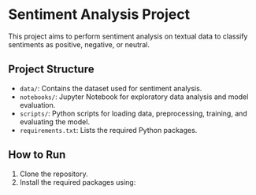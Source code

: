 # Sentiment Analysis Project

This project aims to perform sentiment analysis on textual data to classify sentiments as positive, negative, or neutral. 

## Project Structure
- `data/`: Contains the dataset used for sentiment analysis.
- `notebooks/`: Jupyter Notebook for exploratory data analysis and model evaluation.
- `scripts/`: Python scripts for loading data, preprocessing, training, and evaluating the model.
- `requirements.txt`: Lists the required Python packages.

## How to Run
1. Clone the repository.
2. Install the required packages using:

